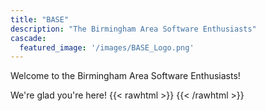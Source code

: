```yaml
---
title: "BASE"
description: "The Birmingham Area Software Enthusiasts"
cascade:
  featured_image: '/images/BASE_Logo.png'
---
```


Welcome to the Birmingham Area Software Enthusiasts!

We're glad you're here!
{{< rawhtml >}}
<a rel="me" href="https://mastodon.social/@base205al"></a>
<meta name="fediverse:creator" content="@base205al@mastodon.social"/>
{{< /rawhtml >}}